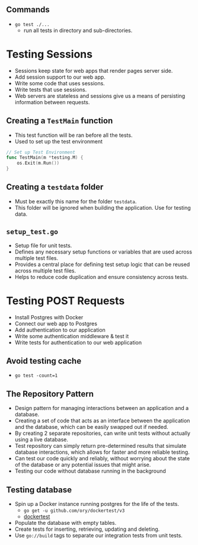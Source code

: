 ## Commands

- `go test ./...`
  - run all tests in directory and sub-directories.

# Testing Sessions

- Sessions keep state for web apps that render pages server side.
- Add session support to our web app.
- Write some code that uses sessions.
- Write tests that use sessions.
- Web servers are stateless and sessions give us a means of persisting information between requests.

## Creating a `TestMain` function

- This test function will be ran before all the tests.
- Used to set up the test environment

```go
// Set up Test Environment
func TestMain(m *testing.M) {
	os.Exit(m.Run())
}
```

## Creating a `testdata` folder

- Must be exactly this name for the folder `testdata`.
- This folder will be ignored when building the application. Use for testing data.

## `setup_test.go`

- Setup file for unit tests.
- Defines any necessary setup functions or variables that are used across multiple test files.
- Provides a central place for defining test setup logic that can be reused across multiple test files.
- Helps to reduce code duplication and ensure consistency across tests.

# Testing POST Requests

- Install Postgres with Docker
- Connect our web app to Postgres
- Add authentication to our application
- Write some authentication middleware & test it
- Write tests for authentication to our web application

## Avoid testing cache

- `go test -count=1`

## The Repository Pattern

- Design pattern for managing interactions between an application and a database.
- Creating a set of code that acts as an interface between the application and the database, which can be easily swapped out if needed.
- By creating 2 separate repositories, can write unit tests without actually using a live database.
- Test repository can simply return pre-determined results that simulate database interactions, which allows for faster and more reliable testing.
- Can test our code quickly and reliably, without worrying about the state of the database or any potential issues that might arise.
- Testing our code without database running in the background

## Testing database

- Spin up a Docker instance running postgres for the life of the tests.
  - `go get -u github.com/ory/dockertest/v3`
  - [dockertest](https://github.com/ory/dockertest)
- Populate the database with empty tables.
- Create tests for inserting, retrieving, updating and deleting.
- Use `go://build` tags to separate our integration tests from unit tests.
